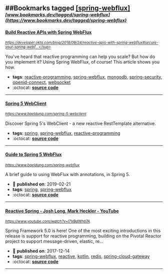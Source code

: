 ##Bookmarks tagged [[spring-webflux]](https://www.bookmarks.dev?q=[spring-webflux])
_<sup><sup>[www.bookmarks.dev/tagged/spring-webflux](https://www.bookmarks.dev/tagged/spring-webflux)</sup></sup>_
---
#### [Build Reactive APIs with Spring WebFlux](https://developer.okta.com/blog/2018/09/24/reactive-apis-with-spring-webflux#secure-your-spring-webflux-reactive-api-with-oidc)
_<sup>https://developer.okta.com/blog/2018/09/24/reactive-apis-with-spring-webflux#secure-your-spring-webf...</sup>_

You've heard that reactive programming can help you scale? But how do you implement it? Using Spring WebFlux, of course! This article shows you how.
* **tags**: [reactive-programming](../tagged/reactive-programming.md), [spring-webflux](../tagged/spring-webflux.md), [mongodb](../tagged/mongodb.md), [spring-security](../tagged/spring-security.md), [openid-connect](../tagged/openid-connect.md), [websocket](../tagged/websocket.md)
* :octocat: **[source code](https://github.com/oktadeveloper/okta-spring-webflux-react-example)**
---
#### [Spring 5 WebClient](https://www.baeldung.com/spring-5-webclient)
_<sup>https://www.baeldung.com/spring-5-webclient</sup>_

Discover Spring 5's WebClient - a new reactive RestTemplate alternative.
* **tags**: [spring](../tagged/spring.md), [spring-webflux](../tagged/spring-webflux.md), [reactive-programming](../tagged/reactive-programming.md)
* :octocat: **[source code](https://github.com/eugenp/tutorials/tree/master/spring-5-reactive)**
---
#### [Guide to Spring 5 WebFlux](https://www.baeldung.com/spring-webflux)
_<sup>https://www.baeldung.com/spring-webflux</sup>_

A brief guide to using WebFlux with annotations, in Spring 5.
* :calendar: **published on**: 2019-02-21
* **tags**: [spring](../tagged/spring.md), [spring-webflux](../tagged/spring-webflux.md)
* :octocat: **[source code](https://github.com/eugenp/tutorials/tree/master/spring-5-reactive-security)**
---
#### [Reactive Spring - Josh Long, Mark Heckler - YouTube](https://www.youtube.com/watch?v=l7VBdWhtl7A)
_<sup>https://www.youtube.com/watch?v=l7VBdWhtl7A</sup>_

Spring Framework 5.0 is here! One of the most exciting introductions in this release is support for reactive programming, building on the Pivotal Reactor project to support message-driven, elastic, re...
* :calendar: **published on**: 2017-12-14
* **tags**: [spring-webflux](../tagged/spring-webflux.md), [reactive](../tagged/reactive.md), [kotlin](../tagged/kotlin.md), [redis](../tagged/redis.md), [spring-cloud-gateway](../tagged/spring-cloud-gateway.md)
* :octocat: **[source code](https://github.com/joshlong/flux-flix-service)**
---
